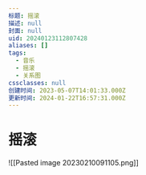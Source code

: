 ```yaml
---
标题: 摇滚
描述: null
封面: null
uid: 20240123112807428
aliases: []
tags:
  - 音乐
  - 摇滚
  - 关系图
cssclasses: null
创建时间: 2023-05-07T14:01:33.000Z
更新时间: 2024-01-22T16:57:31.000Z
---
```


# 摇滚

![[Pasted image 20230210091105.png]]
